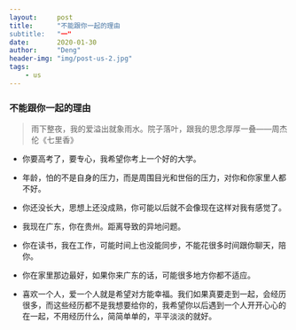 ```yaml
---
layout:     post
title:      "不能跟你一起的理由
subtitle:   "一"
date:       2020-01-30
author:     "Deng"
header-img: "img/post-us-2.jpg"
tags:
    - us
---
```

### 不能跟你一起的理由  ###


>雨下整夜，我的爱溢出就象雨水。院子落叶，跟我的思念厚厚一叠——周杰伦《七里香》

- 你要高考了，要专心，我希望你考上一个好的大学。

- 年龄，怕的不是自身的压力，而是周围目光和世俗的压力，对你和你家里人都不好。

- 你还没长大，思想上还没成熟，你可能以后就不会像现在这样对我有感觉了。

- 我现在广东，你在贵州。距离导致的异地问题。

- 你在读书，我在工作，可能时间上也没能同步，不能花很多时间跟你聊天，陪你。

- 你在家里那边最好，如果你来广东的话，可能很多地方你都不适应。

- 喜欢一个人，爱一个人就是希望对方能幸福。我们如果真要走到一起，会经历很多，而这些经历都不是我想要给你的，我希望你以后遇到一个人开开心心的在一起，不用经历什么，简简单单的，平平淡淡的就好。